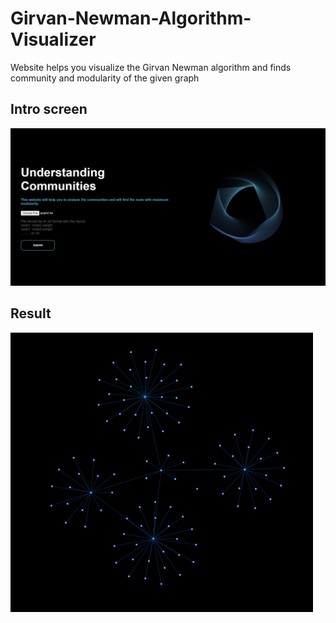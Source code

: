 # Girvan-Newman-Algorithm-Visualizer

Website helps you visualize the Girvan Newman algorithm and finds community and modularity of the given graph

## Intro screen
<img src="https://github.com/anmolbhardwaj17/Girvan-Newman-Algorithm-Visualizer/blob/main/image%204.png">

## Result
<img src="https://github.com/anmolbhardwaj17/Girvan-Newman-Algorithm-Visualizer/blob/main/image%206.png">
